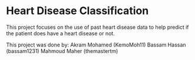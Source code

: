 # Heart Disease Classification
This project focuses on the use of past heart disease data to help predict if the patient does have a heart disease or not.

This project was done by:
Akram Mohamed (KemoMoh11)
Bassam Hassan (bassam1231)
Mahmoud Maher (themastertm)
